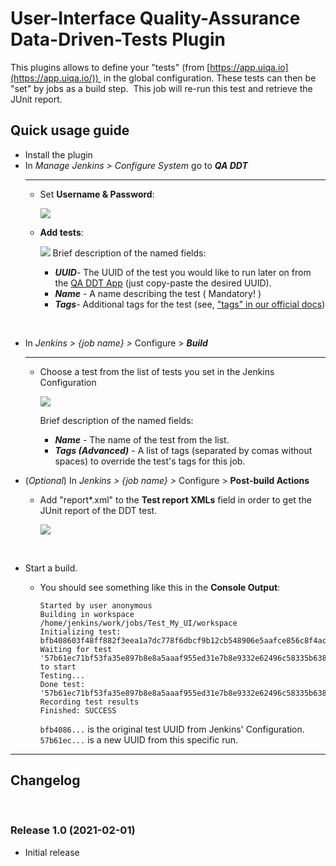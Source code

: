 # User-Interface Quality-Assurance Data-Driven-Tests Plugin


This plugins allows to define your "tests"
(from [https://app.uiqa.io](https://app.uiqa.io/)) 
in the global configuration. These tests can then be "set" by jobs as a
build step. 
This job will re-run this test and retrieve the JUnit report.

## Quick usage guide

-   Install the plugin
-   In *Manage Jenkins \> Configure System* go to ***QA DDT***
    ***
    -   Set **Username & Password**:
      
        ![](https://wiki.jenkins.io/download/attachments/165580103/QA-DDT-Credentials.png?version=1&modificationDate=1544032403000&api=v2)
      
    -   **Add tests**:
     
        ![](https://wiki.jenkins.io/download/attachments/165580103/QA-DDT-Tests.png?version=1&modificationDate=1544032583000&api=v2)
Brief description of the named fields:

        -   ***UUID***- The UUID of the test you would like to run
            later on from the [QA DDT App](https://app.uiqa.io/)
            (just copy-paste the desired UUID).
        -   ***Name*** - A name describing the test ( Mandatory! )
        -   ***Tags***- Additional tags for the test (see, ["tags" in
            our official
            docs](https://github.com/freaker2k7/ui-data-driven-tests/blob/master/3-Advanced.md#tags---a-list-of-tags-of-the-task))

&nbsp;

-   In *Jenkins \> {job name} \>* Configure \> ***Build***
    ***
    -   Choose a test from the list of tests you set in the Jenkins
        Configuration
        
        ![](https://wiki.jenkins.io/download/attachments/165580103/QA-DDT-Build.png?version=1&modificationDate=1544033426000&api=v2)

        Brief description of the named fields:

        -   ***Name*** - The name of the test from the list.
        -   ***Tags (Advanced)*** - A list of tags (separated by comas
            without spaces) to override the test's tags for this job.

-   (*Optional*) In *Jenkins \> {job name} \>* Configure \> **Post-build
    Actions**
    
    -   Add "report\*.xml" to the **Test report XMLs** field in order to
        get the JUnit report of the DDT test.
        
        ![](https://wiki.jenkins.io/download/attachments/165580103/Screen%20Shot%202019-03-26%20at%208.45.47%20PM.png?version=1&modificationDate=1553625959000&api=v2)

&nbsp;

-   Start a build.
    
    -   You should see something like this in the **Console Output**:

        ``` console-output
        Started by user anonymous
        Building in workspace /home/jenkins/work/jobs/Test_My_UI/workspace
        Initializing test: bfb408603f48ff882f3eea1a7dc778f6dbcf9b12cb548906e5aafce856c8f4ac()
        Waiting for test '57b61ec71bf53fa35e897b8e8a5aaaf955ed31e7b8e9332e62496c58335b638e' to start
        Testing...
        Done test: '57b61ec71bf53fa35e897b8e8a5aaaf955ed31e7b8e9332e62496c58335b638e'
        Recording test results
        Finished: SUCCESS
        ```

        `bfb4086...` is the original test UUID from Jenkins' Configuration.<br>
        `57b61ec...` is a new UUID from this specific run.

***

## **Changelog**

 

### Release 1.0 (2021-02-01)

-   Initial release
